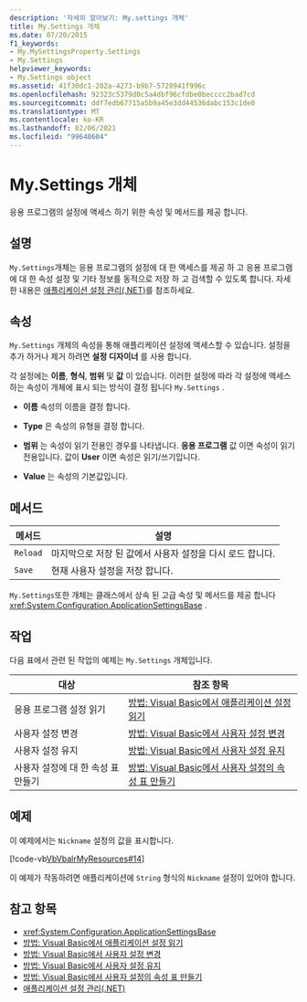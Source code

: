 ```yaml
---
description: '자세히 알아보기: My.settings 개체'
title: My.Settings 개체
ms.date: 07/20/2015
f1_keywords:
- My.MySettingsProperty.Settings
- My.Settings
helpviewer_keywords:
- My.Settings object
ms.assetid: 41f30dc1-202a-4273-b9b7-5728941f996c
ms.openlocfilehash: 92323c5379d0c5a4dbf96cfdbe0becccc2bad7cd
ms.sourcegitcommit: ddf7edb67715a5b9a45e3dd44536dabc153c1de0
ms.translationtype: MT
ms.contentlocale: ko-KR
ms.lasthandoff: 02/06/2021
ms.locfileid: "99640604"
---
```

# <a name="mysettings-object"></a>My.Settings 개체

응용 프로그램의 설정에 액세스 하기 위한 속성 및 메서드를 제공 합니다.  
  
## <a name="remarks"></a>설명  

 `My.Settings`개체는 응용 프로그램의 설정에 대 한 액세스를 제공 하 고 응용 프로그램에 대 한 속성 설정 및 기타 정보를 동적으로 저장 하 고 검색할 수 있도록 합니다. 자세한 내용은 [애플리케이션 설정 관리(.NET)](/visualstudio/ide/managing-application-settings-dotnet)를 참조하세요.  
  
## <a name="properties"></a>속성  

 `My.Settings` 개체의 속성을 통해 애플리케이션 설정에 액세스할 수 있습니다. 설정을 추가 하거나 제거 하려면 **설정 디자이너** 를 사용 합니다.  
  
 각 설정에는 **이름**, **형식**, **범위** 및 **값** 이 있습니다. 이러한 설정에 따라 각 설정에 액세스 하는 속성이 개체에 표시 되는 방식이 결정 됩니다 `My.Settings` .  
  
- **이름** 속성의 이름을 결정 합니다.  
  
- **Type** 은 속성의 유형을 결정 합니다.  
  
- **범위** 는 속성이 읽기 전용인 경우를 나타냅니다. **응용 프로그램** 값 이면 속성이 읽기 전용입니다. 값이 **User** 이면 속성은 읽기/쓰기입니다.  
  
- **Value** 는 속성의 기본값입니다.  
  
## <a name="methods"></a>메서드  
  
|메서드|설명|  
|---|---|  
|`Reload`|마지막으로 저장 된 값에서 사용자 설정을 다시 로드 합니다.|  
|`Save`|현재 사용자 설정을 저장 합니다.|  
  
 `My.Settings`또한 개체는 클래스에서 상속 된 고급 속성 및 메서드를 제공 합니다 <xref:System.Configuration.ApplicationSettingsBase> .  
  
## <a name="tasks"></a>작업  

 다음 표에서 관련 된 작업의 예제는 `My.Settings` 개체입니다.  
  
|대상|참조 항목|  
|---|---|  
|응용 프로그램 설정 읽기|[방법: Visual Basic에서 애플리케이션 설정 읽기](../../developing-apps/programming/app-settings/how-to-read-application-settings.md)|  
|사용자 설정 변경|[방법: Visual Basic에서 사용자 설정 변경](../../developing-apps/programming/app-settings/how-to-change-user-settings.md)|  
|사용자 설정 유지|[방법: Visual Basic에서 사용자 설정 유지](../../developing-apps/programming/app-settings/how-to-persist-user-settings.md)|  
|사용자 설정에 대 한 속성 표 만들기|[방법: Visual Basic에서 사용자 설정의 속성 표 만들기](../../developing-apps/programming/app-settings/how-to-create-property-grids-for-user-settings.md)|  
  
## <a name="example"></a>예제  

 이 예제에서는 `Nickname` 설정의 값을 표시합니다.  
  
 [!code-vb[VbVbalrMyResources#14](~/samples/snippets/visualbasic/VS_Snippets_VBCSharp/VbVbalrMyResources/VB/Form1.vb#14)]  
  
 이 예제가 작동하려면 애플리케이션에 `String` 형식의 `Nickname` 설정이 있어야 합니다.  
  
## <a name="see-also"></a>참고 항목

- <xref:System.Configuration.ApplicationSettingsBase>
- [방법: Visual Basic에서 애플리케이션 설정 읽기](../../developing-apps/programming/app-settings/how-to-read-application-settings.md)
- [방법: Visual Basic에서 사용자 설정 변경](../../developing-apps/programming/app-settings/how-to-change-user-settings.md)
- [방법: Visual Basic에서 사용자 설정 유지](../../developing-apps/programming/app-settings/how-to-persist-user-settings.md)
- [방법: Visual Basic에서 사용자 설정의 속성 표 만들기](../../developing-apps/programming/app-settings/how-to-create-property-grids-for-user-settings.md)
- [애플리케이션 설정 관리(.NET)](/visualstudio/ide/managing-application-settings-dotnet)
